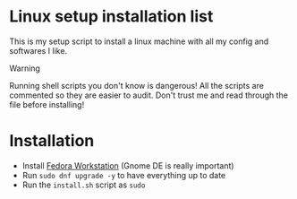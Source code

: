 # Linux setup installation list

This is my setup script to install a linux machine with all my config and softwares I like.

> [!WARNING]
> Running shell scripts you don't know is dangerous! All the scripts are commented so they are easier to audit. Don't trust me and read through the file before installing!

# Installation

- Install [Fedora Workstation](https://fedoraproject.org/workstation/) (Gnome DE is really important)
- Run `sudo dnf upgrade -y` to have everything up to date
- Run the `install.sh` script as `sudo`
